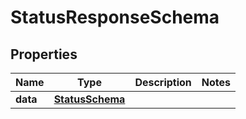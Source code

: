 

# StatusResponseSchema


## Properties

| Name | Type | Description | Notes |
|------------ | ------------- | ------------- | -------------|
|**data** | [**StatusSchema**](StatusSchema.md) |  |  |



